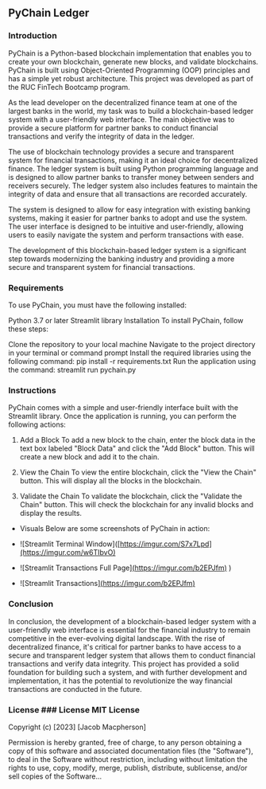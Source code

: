 ## PyChain Ledger
### Introduction
PyChain is a Python-based blockchain implementation that enables you to create your own blockchain, generate new blocks, and validate blockchains. PyChain is built using Object-Oriented Programming (OOP) principles and has a simple yet robust architecture. This project was developed as part of the RUC FinTech Bootcamp program.

As the lead developer on the decentralized finance team at one of the largest banks in the world, my task was to build a blockchain-based ledger system with a user-friendly web interface. The main objective was to provide a secure platform for partner banks to conduct financial transactions and verify the integrity of data in the ledger.

The use of blockchain technology provides a secure and transparent system for financial transactions, making it an ideal choice for decentralized finance. The ledger system is built using Python programming language and is designed to allow partner banks to transfer money between senders and receivers securely. The ledger system also includes features to maintain the integrity of data and ensure that all transactions are recorded accurately.

The system is designed to allow for easy integration with existing banking systems, making it easier for partner banks to adopt and use the system. The user interface is designed to be intuitive and user-friendly, allowing users to easily navigate the system and perform transactions with ease.

The development of this blockchain-based ledger system is a significant step towards modernizing the banking industry and providing a more secure and transparent system for financial transactions.

### Requirements
To use PyChain, you must have the following installed:

Python 3.7 or later
Streamlit library
Installation
To install PyChain, follow these steps:

Clone the repository to your local machine
Navigate to the project directory in your terminal or command prompt
Install the required libraries using the following command: pip install -r requirements.txt
Run the application using the command: streamlit run pychain.py

### Instructions
PyChain comes with a simple and user-friendly interface built with the Streamlit library. Once the application is running, you can perform the following actions:

1. Add a Block
To add a new block to the chain, enter the block data in the text box labeled "Block Data" and click the "Add Block" button. This will create a new block and add it to the chain.

2. View the Chain
To view the entire blockchain, click the "View the Chain" button. This will display all the blocks in the blockchain.

3. Validate the Chain
To validate the blockchain, click the "Validate the Chain" button. This will check the blockchain for any invalid blocks and display the results.

* Visuals
Below are some screenshots of PyChain in action:

* ![Streamlit Terminal Window]([https://imgur.com/S7x7Lpd](https://imgur.com/w6TIbvO)



* ![Streamlit Transactions Full Page][(https://imgur.com/b2EPJfm)](https://imgur.com/dAgGpIu)
)


* ![Streamlit Transactions][(https://imgur.com/b2EPJfm)](https://imgur.com/yT3rmQx)


### Conclusion
In conclusion, the development of a blockchain-based ledger system with a user-friendly web interface is essential for the financial industry to remain competitive in the ever-evolving digital landscape. With the rise of decentralized finance, it's critical for partner banks to have access to a secure and transparent ledger system that allows them to conduct financial transactions and verify data integrity. This project has provided a solid foundation for building such a system, and with further development and implementation, it has the potential to revolutionize the way financial transactions are conducted in the future.

### License ### License MIT License

Copyright (c) [2023] [Jacob Macpherson]

Permission is hereby granted, free of charge, to any person obtaining a copy of this software and associated documentation files (the "Software"), to deal in the Software without restriction, including without limitation the rights to use, copy, modify, merge, publish, distribute, sublicense, and/or sell copies of the Software...



